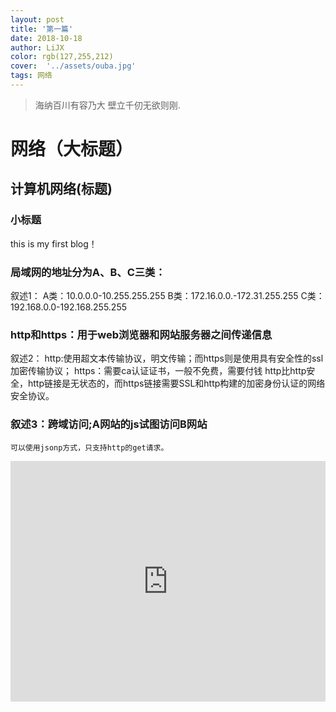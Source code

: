 ```yaml
---
layout: post
title: '第一篇'
date: 2018-10-18
author: LiJX
color: rgb(127,255,212)
cover:  '../assets/ouba.jpg'
tags: 网络
---
```


> 海纳百川有容乃大 壁立千仞无欲则刚.

# 网络（大标题）

## 计算机网络(标题)

### 小标题

this is my first blog！
### 局域网的地址分为A、B、C三类：

叙述1：   A类：10.0.0.0-10.255.255.255
         B类：172.16.0.0.-172.31.255.255
         C类：192.168.0.0-192.168.255.255

### http和https：用于web浏览器和网站服务器之间传递信息

叙述2：
    http:使用超文本传输协议，明文传输；而https则是使用具有安全性的ssl加密传输协议；
    https：需要ca认证证书，一般不免费，需要付钱
    http比http安全，http链接是无状态的，而https链接需要SSL和http构建的加密身份认证的网络安全协议。

### 叙述3：跨域访问;A网站的js试图访问B网站
    可以使用jsonp方式，只支持http的get请求。
<iframe type="text/html" width="100%" height="385" src="http://www.youtube.com/embed/gfmjMWjn-Xg" frameborder="0"></iframe>
